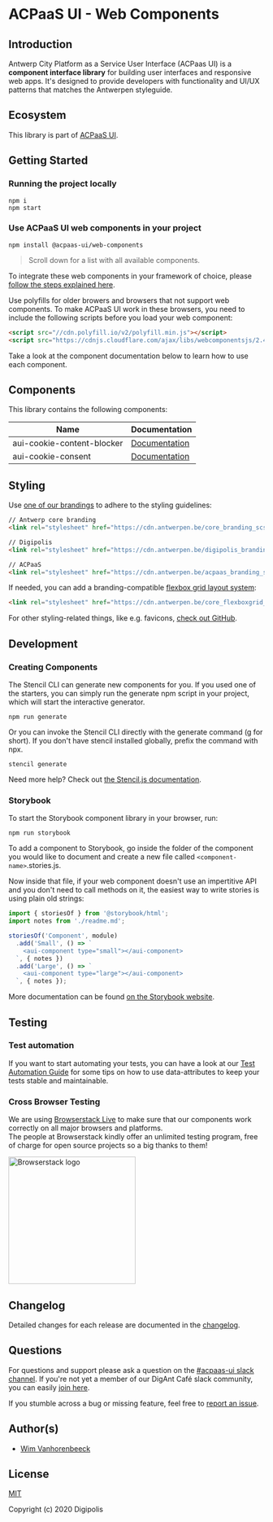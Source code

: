 # ACPaaS UI - Web Components

## Introduction

Antwerp City Platform as a Service User Interface (ACPaas UI) is a **component interface library** for building user interfaces and responsive web apps. It's designed to provide developers with functionality and UI/UX patterns that matches the Antwerpen styleguide.


## Ecosystem

This library is part of [ACPaaS UI](https://acpaas-ui.digipolis.be).


## Getting Started

### Running the project locally

```shell
npm i
npm start
```

### Use ACPaaS UI web components in your project

```shell
npm install @acpaas-ui/web-components
```

> Scroll down for a list with all available components.

To integrate these web components in your framework of choice, please [follow the steps explained here](https://stenciljs.com/docs/overview).

Use polyfills for older browers and browsers that not support web components. To make ACPaaS UI work in these browsers, you need to include the following scripts before you load your web component:

```html
<script src="//cdn.polyfill.io/v2/polyfill.min.js"></script>
<script src="https://cdnjs.cloudflare.com/ajax/libs/webcomponentsjs/2.4.3/webcomponents-bundle.js"></script>
```

Take a look at the component documentation below to learn how to use each component.


## Components

This library contains the following components:

| Name                          | Documentation                                                    |
| ----------------------------- | ---------------------------------------------------------------- |
| aui-cookie-content-blocker    | [Documentation](./src/components/cookie-consent/readme.md)       |
| aui-cookie-consent            | [Documentation](./src/components/content-blocker/readme.md)      |


## Styling

Use [one of our brandings](https://github.com/a-ui/) to adhere to the styling guidelines:

```html
// Antwerp core branding
<link rel="stylesheet" href="https://cdn.antwerpen.be/core_branding_scss/4.1.1/main.min.css">

// Digipolis
<link rel="stylesheet" href="https://cdn.antwerpen.be/digipolis_branding_scss/4.1.1/main.min.css">

// ACPaaS
<link rel="stylesheet" href="https://cdn.antwerpen.be/acpaas_branding_scss/4.1.1/main.min.css">
```

If needed, you can add a branding-compatible [flexbox grid layout system](https://github.com/a-ui/core_flexboxgrid_scss):

```html
<link rel="stylesheet" href="https://cdn.antwerpen.be/core_flexboxgrid_scss/1.0.1/flexboxgrid.min.css">
```

For other styling-related things, like e.g. favicons, [check out GitHub](https://github.com/a-ui/).


## Development

### Creating Components

The Stencil CLI can generate new components for you. If you used one of the starters, you can simply run the generate npm script in your project, which will start the interactive generator.

```shell
npm run generate
```

Or you can invoke the Stencil CLI directly with the generate command (g for short). If you don't have stencil installed globally, prefix the command with npx.

```shell
stencil generate
```

Need more help? Check out [the Stencil.js documentation](https://stenciljs.com/docs/my-first-component).

### Storybook

To start the Storybook component library in your browser, run:

```shell
npm run storybook
```

To add a component to Storybook, go inside the folder of the component you would like to document and create a new file called `<component-name>`.stories.js.

Now inside that file, if your web component doesn't use an impertitive API and you don't need to call methods on it, the easiest way to write stories is using plain old strings:

```javascript
import { storiesOf } from '@storybook/html';
import notes from './readme.md';

storiesOf('Component', module)
  .add('Small', () => `
    <aui-component type="small"></aui-component>
  `, { notes })
  .add('Large', () => `
    <aui-component type="large"></aui-component>
  `, { notes });
```

More documentation can be found [on the Storybook website](https://storybook.js.org/docs/basics/introduction/).


## Testing

### Test automation

If you want to start automating your tests, you can have a look at our [Test Automation Guide](./TEST_AUTOMATION.md) for some tips on how to use data-attributes to keep your tests stable and maintainable.

### Cross Browser Testing

We are using [Browserstack Live](https://www.browserstack.com/live) to make sure that our components work correctly on all major browsers and platforms.<br/>
The people at Browserstack kindly offer an unlimited testing program, free of charge for open source projects so a big thanks to them!

<a href="http://browserstack.com/"><img width="250" src="https://cloud.githubusercontent.com/assets/7864462/12837037/452a17c6-cb73-11e5-9f39-fc96893bc9bf.png" alt="Browserstack logo"></a>


## Changelog

Detailed changes for each release are documented in the [changelog](./CHANGELOG.md).


## Questions

For questions and support please ask a question on the [#acpaas-ui slack channel](https://digantcafe.slack.com/messages/CDDLYJU65/). If you're not yet a member of our DigAnt Café slack community, you can easily [join here](https://digantcafe-slack.digipolis.be).

If you stumble across a bug or missing feature, feel free to [report an issue](https://github.com/digipolisantwerp/acpaas-ui_web-components/issues).


## Author(s)

- [Wim Vanhorenbeeck](https://github.com/wimvanhorenbeeck)


## License

[MIT](./LICENSE.md)

Copyright (c) 2020 Digipolis
